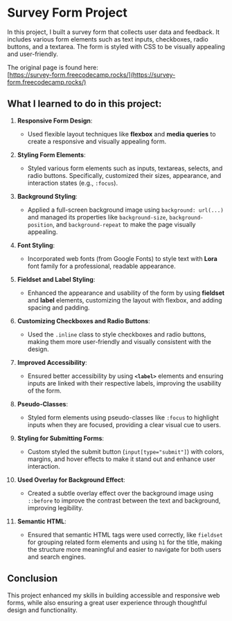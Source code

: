 # Survey Form Project

In this project, I built a survey form that collects user data and feedback. It includes various form elements such as text inputs, checkboxes, radio buttons, and a textarea. The form is styled with CSS to be visually appealing and user-friendly.

The original page is found here:  
[https://survey-form.freecodecamp.rocks/](https://survey-form.freecodecamp.rocks/)

## What I learned to do in this project:

1. **Responsive Form Design**: 
   - Used flexible layout techniques like **flexbox** and **media queries** to create a responsive and visually appealing form.

2. **Styling Form Elements**: 
   - Styled various form elements such as inputs, textareas, selects, and radio buttons. Specifically, customized their sizes, appearance, and interaction states (e.g., `:focus`).

3. **Background Styling**: 
   - Applied a full-screen background image using `background: url(...)` and managed its properties like `background-size`, `background-position`, and `background-repeat` to make the page visually appealing.

4. **Font Styling**: 
   - Incorporated web fonts (from Google Fonts) to style text with **Lora** font family for a professional, readable appearance.

5. **Fieldset and Label Styling**: 
   - Enhanced the appearance and usability of the form by using **fieldset** and **label** elements, customizing the layout with flexbox, and adding spacing and padding.

6. **Customizing Checkboxes and Radio Buttons**: 
   - Used the `.inline` class to style checkboxes and radio buttons, making them more user-friendly and visually consistent with the design.

7. **Improved Accessibility**: 
   - Ensured better accessibility by using **`<label>`** elements and ensuring inputs are linked with their respective labels, improving the usability of the form.

8. **Pseudo-Classes**: 
   - Styled form elements using pseudo-classes like `:focus` to highlight inputs when they are focused, providing a clear visual cue to users.

9. **Styling for Submitting Forms**: 
   - Custom styled the submit button (`input[type="submit"]`) with colors, margins, and hover effects to make it stand out and enhance user interaction.

10. **Used Overlay for Background Effect**: 
    - Created a subtle overlay effect over the background image using `::before` to improve the contrast between the text and background, improving legibility.

11. **Semantic HTML**: 
    - Ensured that semantic HTML tags were used correctly, like `fieldset` for grouping related form elements and using `h1` for the title, making the structure more meaningful and easier to navigate for both users and search engines.

## Conclusion

This project enhanced my skills in building accessible and responsive web forms, while also ensuring a great user experience through thoughtful design and functionality.
